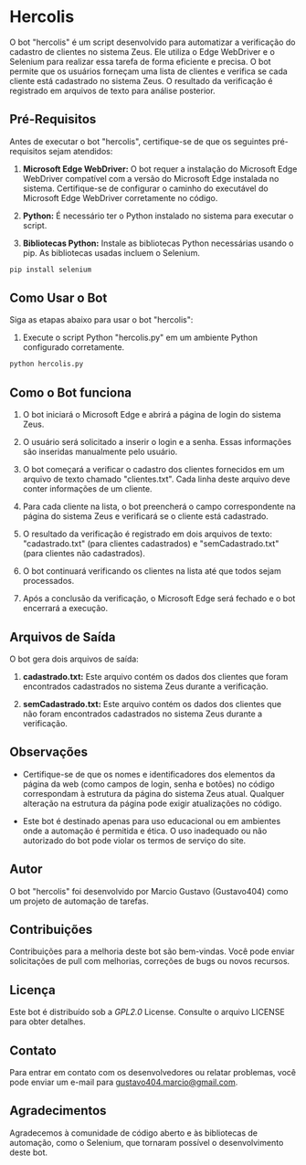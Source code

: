 # Hercolis
O bot "hercolis" é um script desenvolvido para automatizar a verificação do cadastro de clientes no sistema Zeus. Ele utiliza o Edge WebDriver e o Selenium para realizar essa tarefa de forma eficiente e precisa. O bot permite que os usuários forneçam uma lista de clientes e verifica se cada cliente está cadastrado no sistema Zeus. O resultado da verificação é registrado em arquivos de texto para análise posterior.

## Pré-Requisitos
Antes de executar o bot "hercolis", certifique-se de que os seguintes pré-requisitos sejam atendidos:

1. **Microsoft Edge WebDriver:** O bot requer a instalação do Microsoft Edge WebDriver compatível com a versão do Microsoft Edge instalada no sistema. Certifique-se de configurar o caminho do executável do Microsoft Edge WebDriver corretamente no código.

2. **Python:** É necessário ter o Python instalado no sistema para executar o script.

3. **Bibliotecas Python:** Instale as bibliotecas Python necessárias usando o pip. As bibliotecas usadas incluem o Selenium.

```bash
pip install selenium
```

## Como Usar o Bot
Siga as etapas abaixo para usar o bot "hercolis":

1. Execute o script Python "hercolis.py" em um ambiente Python configurado corretamente.
```bash
python hercolis.py
```

## Como o Bot funciona
1. O bot iniciará o Microsoft Edge e abrirá a página de login do sistema Zeus.

2. O usuário será solicitado a inserir o login e a senha. Essas informações são inseridas manualmente pelo usuário.

3. O bot começará a verificar o cadastro dos clientes fornecidos em um arquivo de texto chamado "clientes.txt". Cada linha deste arquivo deve conter informações de um cliente.

4. Para cada cliente na lista, o bot preencherá o campo correspondente na página do sistema Zeus e verificará se o cliente está cadastrado.

5. O resultado da verificação é registrado em dois arquivos de texto: "cadastrado.txt" (para clientes cadastrados) e "semCadastrado.txt" (para clientes não cadastrados).

6. O bot continuará verificando os clientes na lista até que todos sejam processados.

7. Após a conclusão da verificação, o Microsoft Edge será fechado e o bot encerrará a execução.

## Arquivos de Saída
O bot gera dois arquivos de saída:

1. **cadastrado.txt:** Este arquivo contém os dados dos clientes que foram encontrados cadastrados no sistema Zeus durante a verificação.

2. **semCadastrado.txt:** Este arquivo contém os dados dos clientes que não foram encontrados cadastrados no sistema Zeus durante a verificação.

## Observações
- Certifique-se de que os nomes e identificadores dos elementos da página da web (como campos de login, senha e botões) no código correspondam à estrutura da página do sistema Zeus atual. Qualquer alteração na estrutura da página pode exigir atualizações no código.

- Este bot é destinado apenas para uso educacional ou em ambientes onde a automação é permitida e ética. O uso inadequado ou não autorizado do bot pode violar os termos de serviço do site.

## Autor
O bot "hercolis" foi desenvolvido por Marcio Gustavo (Gustavo404) como um projeto de automação de tarefas.

## Contribuições
Contribuições para a melhoria deste bot são bem-vindas. Você pode enviar solicitações de pull com melhorias, correções de bugs ou novos recursos.

## Licença
Este bot é distribuído sob a *GPL2.0* License. Consulte o arquivo LICENSE para obter detalhes.

## Contato
Para entrar em contato com os desenvolvedores ou relatar problemas, você pode enviar um e-mail para gustavo404.marcio@gmail.com.

## Agradecimentos
Agradecemos à comunidade de código aberto e às bibliotecas de automação, como o Selenium, que tornaram possível o desenvolvimento deste bot.
